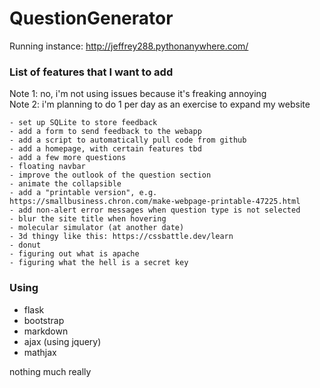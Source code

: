 # QuestionGenerator

Running instance: http://jeffrey288.pythonanywhere.com/

### List of features that I want to add
Note 1: no, i'm not using issues because it's freaking annoying \
Note 2: i'm planning to do 1 per day as an exercise to expand my website
```
- set up SQLite to store feedback
- add a form to send feedback to the webapp
- add a script to automatically pull code from github
- add a homepage, with certain features tbd
- add a few more questions
- floating navbar
- improve the outlook of the question section
- animate the collapsible
- add a "printable version", e.g. https://smallbusiness.chron.com/make-webpage-printable-47225.html
- add non-alert error messages when question type is not selected
- blur the site title when hovering
- molecular simulator (at another date)
- 3d thingy like this: https://cssbattle.dev/learn
- donut
- figuring out what is apache
- figuring what the hell is a secret key
```

### Using
- flask
- bootstrap
- markdown
- ajax (using jquery)
- mathjax

nothing much really
